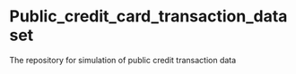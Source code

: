 # Public_credit_card_transaction_dataset
The repository for simulation of public credit transaction data
